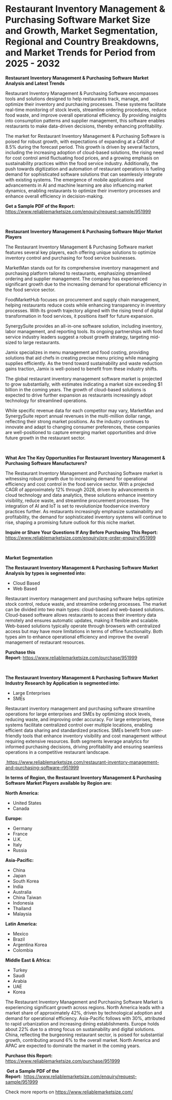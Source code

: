 <p><h1>Restaurant Inventory Management & Purchasing Software Market Size and Growth, Market Segmentation, Regional and Country Breakdowns, and Market Trends for Period from 2025 -  2032</h1></p><p><strong>Restaurant Inventory Management & Purchasing Software Market Analysis and Latest Trends</strong></p>
<p><p>Restaurant Inventory Management & Purchasing Software encompasses tools and solutions designed to help restaurants track, manage, and optimize their inventory and purchasing processes. These systems facilitate real-time monitoring of stock levels, streamline ordering procedures, reduce food waste, and improve overall operational efficiency. By providing insights into consumption patterns and supplier management, this software enables restaurants to make data-driven decisions, thereby enhancing profitability.</p><p>The market for Restaurant Inventory Management & Purchasing Software is poised for robust growth, with expectations of expanding at a CAGR of 8.5% during the forecast period. This growth is driven by several factors, including the increasing adoption of cloud-based solutions, the rising need for cost control amid fluctuating food prices, and a growing emphasis on sustainability practices within the food service industry. Additionally, the push towards digitization and automation of restaurant operations is fueling demand for sophisticated software solutions that can seamlessly integrate with existing systems. The emergence of mobile applications and advancements in AI and machine learning are also influencing market dynamics, enabling restaurants to optimize their inventory processes and enhance overall efficiency in decision-making.</p></p>
<p><strong>Get a Sample PDF of the Report:&nbsp;</strong> <a href="https://www.reliablemarketsize.com/enquiry/request-sample/951999?utm_campaign=3029&utm_medium=2&utm_source=Github&utm_content=ia&utm_term=06032025&utm_id=restaurant-inventory-management-purchasing-software">https://www.reliablemarketsize.com/enquiry/request-sample/951999</a></p>
<p>&nbsp;</p>
<p><strong>Restaurant Inventory Management & Purchasing Software Major Market Players</strong></p>
<p><p>The Restaurant Inventory Management & Purchasing Software market features several key players, each offering unique solutions to optimize inventory control and purchasing for food service businesses. </p><p>MarketMan stands out for its comprehensive inventory management and purchasing platform tailored to restaurants, emphasizing streamlined ordering and supplier management. The company has experienced significant growth due to the increasing demand for operational efficiency in the food service sector. </p><p>FoodMarketHub focuses on procurement and supply chain management, helping restaurants reduce costs while enhancing transparency in inventory processes. With its growth trajectory aligned with the rising trend of digital transformation in food services, it positions itself for future expansion.</p><p>SynergySuite provides an all-in-one software solution, including inventory, labor management, and reporting tools. Its ongoing partnerships with food service industry leaders suggest a robust growth strategy, targeting mid-sized to large restaurants.</p><p>Jamix specializes in menu management and food costing, providing solutions that aid chefs in creating precise menu pricing while managing supplies efficiently. As the trend toward sustainability and waste reduction gains traction, Jamix is well-poised to benefit from these industry shifts.</p><p>The global restaurant inventory management software market is projected to grow substantially, with estimates indicating a market size exceeding $1 billion in the coming years. The growth of cloud-based solutions is expected to drive further expansion as restaurants increasingly adopt technology for streamlined operations.</p><p>While specific revenue data for each competitor may vary, MarketMan and SynergySuite report annual revenues in the multi-million dollar range, reflecting their strong market positions. As the industry continues to innovate and adapt to changing consumer preferences, these companies are well-positioned to capture emerging market opportunities and drive future growth in the restaurant sector.</p></p>
<p>&nbsp;</p>
<p><strong>What Are The Key Opportunities For Restaurant Inventory Management & Purchasing Software Manufacturers?</strong></p>
<p><p>The Restaurant Inventory Management and Purchasing Software market is witnessing robust growth due to increasing demand for operational efficiency and cost control in the food service sector. With a projected CAGR of approximately 12% through 2028, driven by advancements in cloud technology and data analytics, these solutions enhance inventory visibility, reduce waste, and streamline procurement processes. The integration of AI and IoT is set to revolutionize foodservice inventory practices further. As restaurants increasingly emphasize sustainability and profitability, the demand for sophisticated inventory systems will continue to rise, shaping a promising future outlook for this niche market.</p></p>
<p><strong>Inquire or Share Your Questions If Any Before Purchasing This Report:</strong> <a href="https://www.reliablemarketsize.com/enquiry/pre-order-enquiry/951999?utm_campaign=3029&utm_medium=2&utm_source=Github&utm_content=ia&utm_term=06032025&utm_id=restaurant-inventory-management-purchasing-software">https://www.reliablemarketsize.com/enquiry/pre-order-enquiry/951999</a></p>
<p>&nbsp;</p>
<p><strong>Market Segmentation</strong></p>
<p><strong>The Restaurant Inventory Management & Purchasing Software Market Analysis by types is segmented into:</strong></p>
<p><ul><li>Cloud Based</li><li>Web Based</li></ul></p>
<p><p>Restaurant inventory management and purchasing software helps optimize stock control, reduce waste, and streamline ordering processes. The market can be divided into two main types: cloud-based and web-based solutions. Cloud-based software allows restaurants to access their inventory data remotely and ensures automatic updates, making it flexible and scalable. Web-based solutions typically operate through browsers with centralized access but may have more limitations in terms of offline functionality. Both types aim to enhance operational efficiency and improve the overall management of restaurant resources.</p></p>
<p><strong>Purchase this Report:&nbsp;</strong><a href="https://www.reliablemarketsize.com/purchase/951999?utm_campaign=3029&utm_medium=2&utm_source=Github&utm_content=ia&utm_term=06032025&utm_id=restaurant-inventory-management-purchasing-software">https://www.reliablemarketsize.com/purchase/951999</a></p>
<p>&nbsp;</p>
<p><strong>The Restaurant Inventory Management & Purchasing Software Market Industry Research by Application is segmented into:</strong></p>
<p><ul><li>Large Enterprises</li><li>SMEs</li></ul></p>
<p><p>Restaurant inventory management and purchasing software streamline operations for large enterprises and SMEs by optimizing stock levels, reducing waste, and improving order accuracy. For large enterprises, these systems facilitate centralized control over multiple locations, enabling efficient data sharing and standardized practices. SMEs benefit from user-friendly tools that enhance inventory visibility and cost management without requiring extensive resources. Both segments leverage analytics for informed purchasing decisions, driving profitability and ensuring seamless operations in a competitive restaurant landscape.</p></p>
<p><a href="https://www.reliablemarketsize.com/restaurant-inventory-management-and-purchasing-software-r951999?utm_campaign=3029&utm_medium=2&utm_source=Github&utm_content=ia&utm_term=06032025&utm_id=restaurant-inventory-management-purchasing-software">&nbsp;https://www.reliablemarketsize.com/restaurant-inventory-management-and-purchasing-software-r951999</a></p>
<p><strong>In terms of Region, the Restaurant Inventory Management & Purchasing Software Market Players available by Region are:</strong></p>
<p>
    <p> <strong> North America: </strong>
        <ul>
            <li>United States</li>
            <li>Canada</li>
        </ul>
        </p> 
    <p> <strong> Europe: </strong>
        <ul>
            <li>Germany</li>
            <li>France</li>
            <li>U.K.</li>
            <li>Italy</li>
            <li>Russia</li>
        </ul>
        </p> 
    <p> <strong> Asia-Pacific: </strong>
        <ul>
            <li>China</li>
            <li>Japan</li>
            <li>South Korea</li>
            <li>India</li>
            <li>Australia</li>
            <li>China Taiwan</li>
            <li>Indonesia</li>
            <li>Thailand</li>
            <li>Malaysia</li>
        </ul>
        </p> 
    <p> <strong> Latin America: </strong>
        <ul>
            <li>Mexico</li>
            <li>Brazil</li>
            <li>Argentina Korea</li>
            <li>Colombia</li>
        </ul>
        </p> 
    <p> <strong> Middle East & Africa: </strong>
        <ul>
            <li>Turkey</li>
            <li>Saudi</li>
            <li>Arabia</li>
            <li>UAE</li>
            <li>Korea</li>
        </ul>
    </p>
    </p>
<p><p>The Restaurant Inventory Management and Purchasing Software Market is experiencing significant growth across regions. North America leads with a market share of approximately 42%, driven by technological adoption and demand for operational efficiency. Asia-Pacific follows with 30%, attributed to rapid urbanization and increasing dining establishments. Europe holds about 22% due to a strong focus on sustainability and digital solutions. China, reflecting the burgeoning restaurant sector, is poised for substantial growth, contributing around 6% to the overall market. North America and APAC are expected to dominate the market in the coming years.</p></p>
<p><strong>Purchase this Report: </strong><a href="https://www.reliablemarketsize.com/purchase/951999?utm_campaign=3029&utm_medium=2&utm_source=Github&utm_content=ia&utm_term=06032025&utm_id=restaurant-inventory-management-purchasing-software">https://www.reliablemarketsize.com/purchase/951999</a></p>
<p>&nbsp;<strong>Get a Sample PDF of the Report:&nbsp;&nbsp;</strong><a href="https://www.reliablemarketsize.com/enquiry/request-sample/951999?utm_campaign=3029&utm_medium=2&utm_source=Github&utm_content=ia&utm_term=06032025&utm_id=restaurant-inventory-management-purchasing-software">https://www.reliablemarketsize.com/enquiry/request-sample/951999</a></p>
<p><strong></strong></p>
<p>Check more reports on <a href="https://www.reliablemarketsize.com/?utm_campaign=3029&utm_medium=2&utm_source=Github&utm_content=ia&utm_term=06032025&utm_id=restaurant-inventory-management-purchasing-software">https://www.reliablemarketsize.com/</a></p>